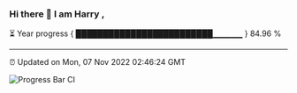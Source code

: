 ### Hi there 👋 I am Harry , 

⏳ Year progress { █████████████████████████▁▁▁▁▁ } 84.96 %

---

⏰ Updated on Mon, 07 Nov 2022 02:46:24 GMT

![Progress Bar CI](https://github.com/duykhang68/duykhang68/workflows/Progress%20Bar%20CI/badge.svg)
